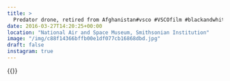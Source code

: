 ```yaml
---
title: >
  Predator drone, retired from Afghanistan#vsco #VSCOfilm #blackandwhite #travel #washington #dc #military
date: 2016-03-27T14:20:25+00:00
location: "National Air and Space Museum, Smithsonian Institution"
image: "/img/c88f14366bffb00e1df077cb16868dbd.jpg"
draft: false
instagram: true
---
```


{{<photo src="/img/c88f14366bffb00e1df077cb16868dbd.jpg">}}
